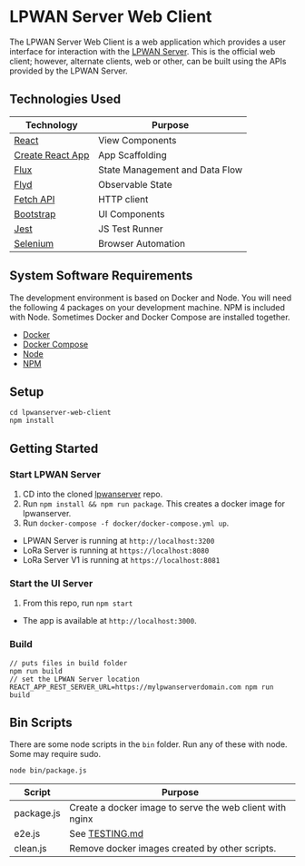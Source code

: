 # LPWAN Server Web Client

The LPWAN Server Web Client is a web application
which provides a user interface for interaction with the
[LPWAN Server][1].  This is the official web client; however,
alternate clients, web or other, can be built using the APIs
provided by the LPWAN Server.

[1]: https://github.com/cablelabs/lpwanserver

## Technologies Used

| Technology | Purpose |
|---|---|
| [React][2] | View Components |
| [Create React App][3] | App Scaffolding |
| [Flux][4] | State Management and Data Flow |
| [Flyd][6] | Observable State |
| [Fetch API][5] | HTTP client |
| [Bootstrap][7] | UI Components |
| [Jest][8] | JS Test Runner |
| [Selenium][9] | Browser Automation |

[2]: https://reactjs.org/
[3]: https://github.com/facebook/create-react-app
[4]: https://facebook.github.io/flux/
[5]: https://developer.mozilla.org/en-US/docs/Web/API/Fetch_API/Using_Fetch
[6]: https://github.com/paldepind/flyd
[7]: https://react-bootstrap.github.io/
[8]: https://jestjs.io/
[9]: https://seleniumhq.github.io/selenium/docs/api/javascript/index.html

## System Software Requirements

The development environment is based on Docker and Node. You will need
the following 4 packages on your development machine.  NPM is included
with Node.  Sometimes Docker and Docker Compose are installed together.

- [Docker](https://docs.docker.com/install/overview/)
- [Docker Compose](https://docs.docker.com/compose/)
- [Node](https://nodejs.org/en/)
- [NPM](https://www.npmjs.com/)

## Setup

```
cd lpwanserver-web-client
npm install
```

## Getting Started

### Start LPWAN Server

1. CD into the cloned [lpwanserver][10] repo.
2. Run `npm install && npm run package`.  This creates a docker image for lpwanserver.
3. Run `docker-compose -f docker/docker-compose.yml up`.

- LPWAN Server is running at `http://localhost:3200`
- LoRa Server is running at `https://localhost:8080`
- LoRa Server V1 is running at `https://localhost:8081`

[10]: https://github.com/cablelabs/lpwanserver

### Start the UI Server

1. From this repo, run `npm start`

- The app is available at `http://localhost:3000`.

### Build

```
// puts files in build folder
npm run build
// set the LPWAN Server location
REACT_APP_REST_SERVER_URL=https://mylpwanserverdomain.com npm run build
```

## Bin Scripts

There are some node scripts in the `bin` folder. Run any of these with node.
Some may require sudo.

`node bin/package.js`

| Script | Purpose |
|---|---|
| package.js | Create a docker image to serve the web client with nginx |
| e2e.js | See [TESTING.md][11] |
| clean.js | Remove docker images created by other scripts. |

[11]: TESTING.md